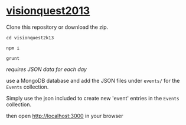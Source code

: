 [visionquest2013](http://visionquest.dinca.org)
===============

Clone this repository or download the zip.

`cd visionquest2k13`

`npm i`

`grunt`

_requires JSON data for each day_

use a MongoDB database and add the JSON files under `events/` for the `Events` collection.

Simply use the json included to create new 'event' entries in the `Events` collection.

then open [http://localhost:3000]() in your browser
